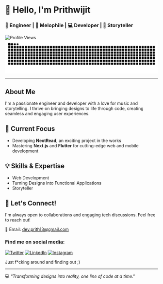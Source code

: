 # 👋 Hello, I'm Prithwijit

### 🚀 Engineer | 🎵 Melophile | 💻 Developer | 📖 Storyteller

![Profile Views](https://komarev.com/ghpvc/?username=GreNxNja&color=blue)
![GitHub Contribution Snake](./github-user-contribution.svg)

---

## About Me

I'm a passionate engineer and developer with a love for music and storytelling. I thrive on bringing designs to life through code, creating seamless and engaging user experiences.

## 🔭 Current Focus

- Developing **NextRead**, an exciting project in the works
- Mastering **Next.js** and **Flutter** for cutting-edge web and mobile development

## 💡 Skills & Expertise

- Web Development
- Turning Designs into Functional Applications
- Storyteller

## 🌟 Let's Connect!

I'm always open to collaborations and engaging tech discussions. Feel free to reach out!

📧 Email: dev.prith13@gmail.com

### Find me on social media:

[![Twitter](https://img.shields.io/badge/Twitter-1DA1F2?style=for-the-badge&logo=twitter&logoColor=white)](https://twitter.com/prithwijitghos4)
[![LinkedIn](https://img.shields.io/badge/LinkedIn-0077B5?style=for-the-badge&logo=linkedin&logoColor=white)](https://linkedin.com/in/basiliskftw)
[![Instagram](https://img.shields.io/badge/Instagram-E4405F?style=for-the-badge&logo=instagram&logoColor=white)](https://instagram.com/ace.ntric)

Just f*cking around and finding out ;)

---

💻 *"Transforming designs into reality, one line of code at a time."*



